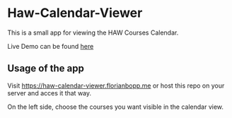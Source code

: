 # Haw-Calendar-Viewer
This is a small app for viewing the HAW Courses Calendar.

Live Demo can be found [here](https://haw-calendar-viewer.florianbopp.me)

## Usage of the app
Visit <https://haw-calendar-viewer.florianbopp.me> or host this repo on your server and acces it that way.

On the left side, choose the courses you want visible in the calendar view. 
